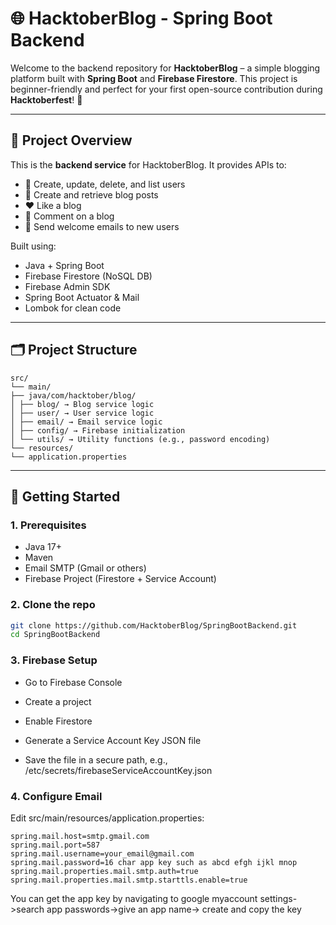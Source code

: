 # 🌐 HacktoberBlog - Spring Boot Backend

Welcome to the backend repository for **HacktoberBlog** – a simple blogging platform built with **Spring Boot** and **Firebase Firestore**. This project is beginner-friendly and perfect for your first open-source contribution during **Hacktoberfest**! 🎉

---

## 📌 Project Overview

This is the **backend service** for HacktoberBlog. It provides APIs to:

- 👤 Create, update, delete, and list users
- 📝 Create and retrieve blog posts
- ❤️ Like a blog
- 💬 Comment on a blog
- 📧 Send welcome emails to new users

Built using:
- Java + Spring Boot
- Firebase Firestore (NoSQL DB)
- Firebase Admin SDK
- Spring Boot Actuator & Mail
- Lombok for clean code

---

## 🗂️ Project Structure

```
src/
└── main/
├── java/com/hacktober/blog/
│ ├── blog/ → Blog service logic
│ ├── user/ → User service logic
│ ├── email/ → Email service logic
│ ├── config/ → Firebase initialization
│ └── utils/ → Utility functions (e.g., password encoding)
└── resources/
└── application.properties
```


---

## 🚀 Getting Started

### 1. Prerequisites

- Java 17+
- Maven
- Email SMTP (Gmail or others)
- Firebase Project (Firestore + Service Account)

### 2. Clone the repo

```bash
git clone https://github.com/HacktoberBlog/SpringBootBackend.git
cd SpringBootBackend
```

### 3. Firebase Setup

- Go to Firebase Console

- Create a project

- Enable Firestore

- Generate a Service Account Key JSON file

- Save the file in a secure path, e.g., /etc/secrets/firebaseServiceAccountKey.json

### 4. Configure Email 

Edit src/main/resources/application.properties:

```
spring.mail.host=smtp.gmail.com
spring.mail.port=587
spring.mail.username=your_email@gmail.com
spring.mail.password=16 char app key such as abcd efgh ijkl mnop
spring.mail.properties.mail.smtp.auth=true
spring.mail.properties.mail.smtp.starttls.enable=true
```

You can get the app key by navigating to google myaccount settings->search app passwords->give an app name-> create and copy the key